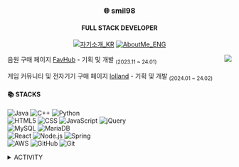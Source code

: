 

<!-- 헤더 -->
<div align="center">
  
### 🌐 smil98
#### FULL STACK DEVELOPER
[![자기소개_KR](https://img.shields.io/badge/자기소개_KR-000000?style=badge&logo=notion&logoColor=white)](https://google.com)
[![AboutMe_ENG](https://img.shields.io/badge/AboutMe_ENG-000000?style=badge&logo=notion&logoColor=white)](https://google.com)

</div>

<!-- 간단 이력 -->
<a href="https://solved.ac/dtempo"><img align="right" src="http://mazandi.herokuapp.com/api?handle=dtempo&theme=warm"/></a>
음원 구매 페이지 [FavHub](https://github.com/smil98/prj3fe-copy) - 기획 및 개발 <sub>(2023.11 ~ 24.01)</sub>

게임 커뮤니티 및 전자기기 구매 페이지 [lolland](https://github.com/smil98/lolland-front)  - 기획 및 개발 <sub>(2024.01 ~ 24.02)</sub>

<!-- 기술 -->
#### 📚 STACKS

![Java](https://img.shields.io/badge/java-007396?style=for-the-badge&logo=java&logoColor=white) 
![C++](https://img.shields.io/badge/c++-00599C?style=for-the-badge&logo=c%2B%2B&logoColor=white)
![Python](https://img.shields.io/badge/python-3776AB?style=for-the-badge&logo=python&logoColor=white)  
![HTML5](https://img.shields.io/badge/html5-E34F26?style=for-the-badge&logo=html5&logoColor=white)
![CSS](https://img.shields.io/badge/css-1572B6?style=for-the-badge&logo=css3&logoColor=white)
![JavaScript](https://img.shields.io/badge/javascript-F7DF1E?style=for-the-badge&logo=javascript&logoColor=black)
![jQuery](https://img.shields.io/badge/jquery-0769AD?style=for-the-badge&logo=jquery&logoColor=white)  
![MySQL](https://img.shields.io/badge/mysql-4479A1?style=for-the-badge&logo=mysql&logoColor=white)
![MariaDB](https://img.shields.io/badge/mariaDB-003545?style=for-the-badge&logo=mariaDB&logoColor=white)  
![React](https://img.shields.io/badge/react-61DAFB?style=for-the-badge&logo=react&logoColor=black)
![Node.js](https://img.shields.io/badge/node.js-339933?style=for-the-badge&logo=Node.js&logoColor=white)
![Spring](https://img.shields.io/badge/spring-6DB33F?style=for-the-badge&logo=spring&logoColor=white)  
![AWS](https://img.shields.io/badge/aws-232F3E?style=for-the-badge&logo=amazonwebservices&logoColor=white)
![GitHub](https://img.shields.io/badge/github-181717?style=for-the-badge&logo=github&logoColor=white)
![Git](https://img.shields.io/badge/git-F05032?style=for-the-badge&logo=git&logoColor=white)

<!-- 그 외 -->
<details>
<summary>ACTIVITY</summary>
<div markdown="1">
<br/>
  
|기간|활동|기록|
|:-:|:-:|:-:|
| 2023.07 ~ 2024.02 | (디지털 컨버전스) 디지털기술 융합 자바(JAVA) 응용SW 개발자 양성과정 | [기록](https://iron-prepared-cfd.notion.site/K-Digital-Trainning-Progress-Journal-491466a6a63f426094b69ac587c25873?pvs=4)|
|2025.05 ~ 2025.06 | Google Cybersecurity | 수료 |

![Top Langs](https://github-readme-stats.vercel.app/api/top-langs/?username=smil98&layout=compact)

</div>
</details>



